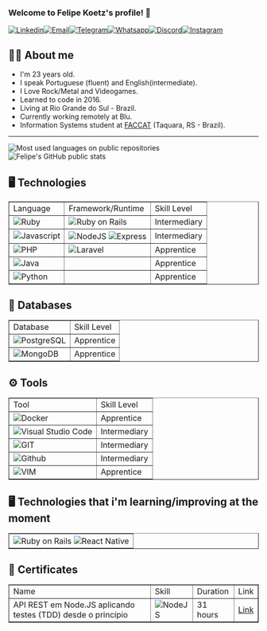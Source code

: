 ### Welcome to Felipe Koetz's profile! 👋


[![Linkedin](https://img.shields.io/badge/LinkedIn-0077B5?style=for-the-badge&logo=linkedin&logoColor=white)](https://www.linkedin.com/in/felipekoetz/)[![Email](https://img.shields.io/badge/Gmail-D14836?style=for-the-badge&logo=gmail&logoColor=white)](mailto:felipehenssler@gmail.com)[![Telegram](https://img.shields.io/badge/Telegram-2CA5E0?style=for-the-badge&logo=telegram&logoColor=white)](https://telegram.me/felipe_koetz)[![Whatsapp](https://img.shields.io/badge/WhatsApp-25D366?style=for-the-badge&logo=whatsapp&logoColor=white)](https://wa.me/5551995504298)[![Discord](https://img.shields.io/badge/Discord-7289DA?style=for-the-badge&logo=discord&logoColor=white)](https://discordapp.com/users/5716)[![Instagram](https://img.shields.io/badge/Instagram-E4405F?style=for-the-badge&logo=instagram&logoColor=white)](https://www.instagram.com/fekoetz)

## 👨‍💻 About me

<ul>
    <li>I'm 23 years old.</li>
    <li>I speak Portuguese (fluent) and English(intermediate).</li>
    <li>I Love Rock/Metal and Videogames.</li>
    <li>Learned to code in 2016.</li>
    <li>Living at Rio Grande do Sul - Brazil.</li>
    <li>Currently working remotely at Blu.</li>
    <li>Information Systems student at <a href="https://www2.faccat.br/portal/">FACCAT</a> (Taquara, RS - Brazil).</li>
</ul>

<hr>

![Most used languages on public repositories](https://github-readme-stats.vercel.app/api/top-langs/?username=FelipeHensslerKoetz&theme=tokyonight)
![Felipe's GitHub public stats](https://github-readme-stats.vercel.app/api?username=FelipeHensslerKoetz&show_icons=true&theme=tokyonight)

## 🖥️ Technologies

<table border="1">
    <tr>
        <td>Language</td>
        <td>Framework/Runtime</td>
        <td>Skill Level</td>
    </tr>
    <tr>
        <td><img alt="Ruby" align="center" src="https://img.shields.io/badge/Ruby-CC342D?style=for-the-badge&logo=ruby&logoColor=white" /></td>
        <td><img alt="Ruby on Rails" align="center" src="https://img.shields.io/badge/Ruby_on_Rails-CC0000?style=for-the-badge&logo=ruby-on-rails&logoColor=white"          /></td>
        <td>Intermediary</td>
    </tr>
    <tr>
        <td><img alt="Javascript" align="center" src="https://img.shields.io/badge/JavaScript-F7DF1E?style=for-the-badge&logo=javascript&logoColor=black" /></td>
        <td>
            <div style="display: inline_block">
                <img alt="NodeJS" align="center" src="https://img.shields.io/badge/Node.js-43853D?style=for-the-badge&logo=node.js&logoColor=white" />
                <img alt="Express" align="center" src="https://img.shields.io/badge/Express.js-404D59?style=for-the-badge" />
            </div>
        </td>
        <td>Intermediary</td>
    </tr>
    <tr>
        <td><img alt="PHP" align="center" src="https://img.shields.io/badge/PHP-777BB4?style=for-the-badge&logo=php&logoColor=white" /></td>
        <td><img alt="Laravel" align="center" src="https://img.shields.io/badge/Laravel-FF2D20?style=for-the-badge&logo=laravel&logoColor=white" /></td>
        <td>Apprentice</td>
    </tr>
     <tr>
        <td><img alt="Java" align="center" src="https://img.shields.io/badge/Java-ED8B00?style=for-the-badge&logo=java&logoColor=white" /></td>
        <td></td>
        <td>Apprentice</td>
    </tr>
    <tr>
        <td><img alt="Python" align="center" src="https://img.shields.io/badge/Python-14354C?style=for-the-badge&logo=python&logoColor=white" /></td>
        <td></td>
        <td>Apprentice</td>
    </tr>
</table>

## 💾 Databases
<table border="1">
    <tr>
        <td>Database</td>
        <td>Skill Level</td>
    </tr>
    <tr>
        <td><img alt="PostgreSQL" align="center" src="https://img.shields.io/badge/PostgreSQL-316192?style=for-the-badge&logo=postgresql&logoColor=white"/></td>
        <td>Apprentice</td>
    </tr>
       <tr>
        <td><img alt="MongoDB" align="center" src="https://img.shields.io/badge/MongoDB-4EA94B?style=for-the-badge&logo=mongodb&logoColor=white" /></td>
        <td>Apprentice</td>
    </tr>
</table>

## ⚙️ Tools 

<table border="1">
    <tr> 
        <td>Tool</td>
        <td>Skill Level</td>
    </tr> 
    <tr> 
        <td><img alt="Docker" align="center" src="https://img.shields.io/badge/Docker-2CA5E0?style=for-the-badge&logo=docker&logoColor=white"/></td>
        <td>Apprentice</td>
    </tr>
    <tr> 
        <td><img alt="Visual Studio Code" align="center" src="https://img.shields.io/badge/Visual_Studio_Code-0078D4?style=for-the-badge&logo=visual%20studio%20code&logoColor=white"/></td>
        <td>Intermediary</td>
    </tr>
    <tr> 
        <td><img alt="GIT" align="center" src="https://img.shields.io/badge/Git-F05032?style=for-the-badge&logo=git&logoColor=white"/></td>
        <td>Intermediary</td>
    </tr> 
     <tr> 
        <td><img alt="Github" align="center" src="https://img.shields.io/badge/GitHub-100000?style=for-the-badge&logo=github&logoColor=white"/></td>
        <td>Intermediary</td>
    </tr> 
    <tr> 
        <td><img alt="VIM" align="center" src="https://img.shields.io/badge/VIM-%2311AB00.svg?&style=for-the-badge&logo=vim&logoColor=white"/></td>
        <td>Apprentice</td>
    </tr> 
</table>


## 🖥️ Technologies that i'm learning/improving at the moment

<table border="1">
    <tr>
        <td>
            <div style="display: inline_block">
                <img alt="Ruby on Rails" align="center" src="https://img.shields.io/badge/Ruby_on_Rails-CC0000?style=for-the-badge&logo=ruby-on-rails&logoColor=white"/>
                <img alt="React Native" align="center" src="https://img.shields.io/badge/React_Native-20232A?style=for-the-badge&logo=react&logoColor=61DAFB" />
</div>
        </td>
    </tr>
</table>

## 📜 Certificates
<table border="1">
    <tr> 
        <td>Name</td>
        <td>Skill</td>
        <td>Duration</td>
        <td>Link</td>
    </tr>
    <tr>
        <td>API REST em Node.JS aplicando testes (TDD) desde o princípio</td>
        <td><img alt="NodeJS" align="center" src="https://img.shields.io/badge/Node.js-43853D?style=for-the-badge&logo=node.js&logoColor=white" /></td>
        <td>31 hours</td>
        <td><a href="https://www.cod3r.com.br/certificates/bd0ewfwz9f">Link</a></td>
    </tr>
</table>








